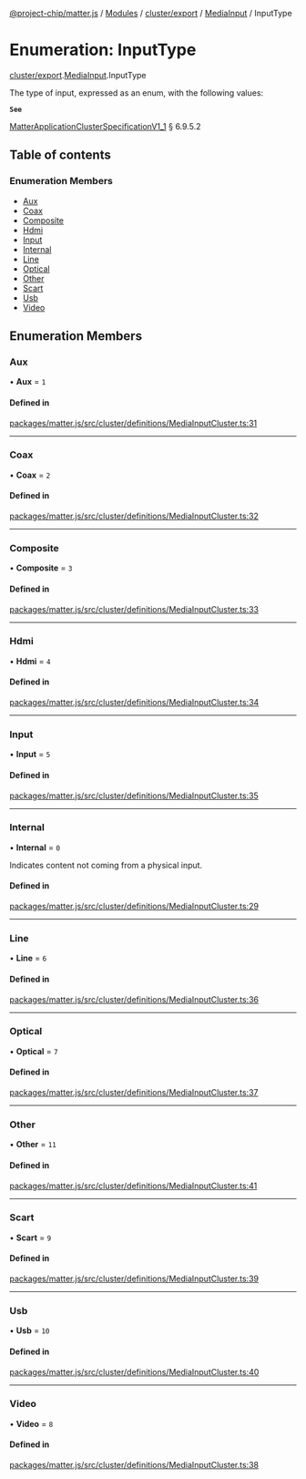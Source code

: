 [@project-chip/matter.js](../README.md) / [Modules](../modules.md) / [cluster/export](../modules/cluster_export.md) / [MediaInput](../modules/cluster_export.MediaInput.md) / InputType

# Enumeration: InputType

[cluster/export](../modules/cluster_export.md).[MediaInput](../modules/cluster_export.MediaInput.md).InputType

The type of input, expressed as an enum, with the following values:

**`See`**

[MatterApplicationClusterSpecificationV1_1](../interfaces/spec_export.MatterApplicationClusterSpecificationV1_1.md) § 6.9.5.2

## Table of contents

### Enumeration Members

- [Aux](cluster_export.MediaInput.InputType.md#aux)
- [Coax](cluster_export.MediaInput.InputType.md#coax)
- [Composite](cluster_export.MediaInput.InputType.md#composite)
- [Hdmi](cluster_export.MediaInput.InputType.md#hdmi)
- [Input](cluster_export.MediaInput.InputType.md#input)
- [Internal](cluster_export.MediaInput.InputType.md#internal)
- [Line](cluster_export.MediaInput.InputType.md#line)
- [Optical](cluster_export.MediaInput.InputType.md#optical)
- [Other](cluster_export.MediaInput.InputType.md#other)
- [Scart](cluster_export.MediaInput.InputType.md#scart)
- [Usb](cluster_export.MediaInput.InputType.md#usb)
- [Video](cluster_export.MediaInput.InputType.md#video)

## Enumeration Members

### Aux

• **Aux** = ``1``

#### Defined in

[packages/matter.js/src/cluster/definitions/MediaInputCluster.ts:31](https://github.com/project-chip/matter.js/blob/e87b236f/packages/matter.js/src/cluster/definitions/MediaInputCluster.ts#L31)

___

### Coax

• **Coax** = ``2``

#### Defined in

[packages/matter.js/src/cluster/definitions/MediaInputCluster.ts:32](https://github.com/project-chip/matter.js/blob/e87b236f/packages/matter.js/src/cluster/definitions/MediaInputCluster.ts#L32)

___

### Composite

• **Composite** = ``3``

#### Defined in

[packages/matter.js/src/cluster/definitions/MediaInputCluster.ts:33](https://github.com/project-chip/matter.js/blob/e87b236f/packages/matter.js/src/cluster/definitions/MediaInputCluster.ts#L33)

___

### Hdmi

• **Hdmi** = ``4``

#### Defined in

[packages/matter.js/src/cluster/definitions/MediaInputCluster.ts:34](https://github.com/project-chip/matter.js/blob/e87b236f/packages/matter.js/src/cluster/definitions/MediaInputCluster.ts#L34)

___

### Input

• **Input** = ``5``

#### Defined in

[packages/matter.js/src/cluster/definitions/MediaInputCluster.ts:35](https://github.com/project-chip/matter.js/blob/e87b236f/packages/matter.js/src/cluster/definitions/MediaInputCluster.ts#L35)

___

### Internal

• **Internal** = ``0``

Indicates content not coming from a physical input.

#### Defined in

[packages/matter.js/src/cluster/definitions/MediaInputCluster.ts:29](https://github.com/project-chip/matter.js/blob/e87b236f/packages/matter.js/src/cluster/definitions/MediaInputCluster.ts#L29)

___

### Line

• **Line** = ``6``

#### Defined in

[packages/matter.js/src/cluster/definitions/MediaInputCluster.ts:36](https://github.com/project-chip/matter.js/blob/e87b236f/packages/matter.js/src/cluster/definitions/MediaInputCluster.ts#L36)

___

### Optical

• **Optical** = ``7``

#### Defined in

[packages/matter.js/src/cluster/definitions/MediaInputCluster.ts:37](https://github.com/project-chip/matter.js/blob/e87b236f/packages/matter.js/src/cluster/definitions/MediaInputCluster.ts#L37)

___

### Other

• **Other** = ``11``

#### Defined in

[packages/matter.js/src/cluster/definitions/MediaInputCluster.ts:41](https://github.com/project-chip/matter.js/blob/e87b236f/packages/matter.js/src/cluster/definitions/MediaInputCluster.ts#L41)

___

### Scart

• **Scart** = ``9``

#### Defined in

[packages/matter.js/src/cluster/definitions/MediaInputCluster.ts:39](https://github.com/project-chip/matter.js/blob/e87b236f/packages/matter.js/src/cluster/definitions/MediaInputCluster.ts#L39)

___

### Usb

• **Usb** = ``10``

#### Defined in

[packages/matter.js/src/cluster/definitions/MediaInputCluster.ts:40](https://github.com/project-chip/matter.js/blob/e87b236f/packages/matter.js/src/cluster/definitions/MediaInputCluster.ts#L40)

___

### Video

• **Video** = ``8``

#### Defined in

[packages/matter.js/src/cluster/definitions/MediaInputCluster.ts:38](https://github.com/project-chip/matter.js/blob/e87b236f/packages/matter.js/src/cluster/definitions/MediaInputCluster.ts#L38)
